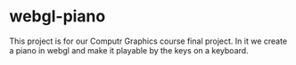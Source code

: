 # webgl-piano

This project is for our Computr Graphics course final project. In it we create a piano in webgl and make it playable by the keys on a keyboard.
